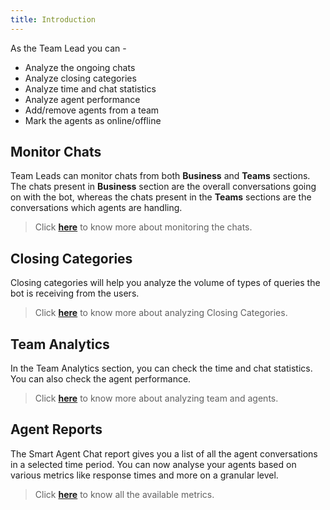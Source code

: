 ```yaml
---
title: Introduction
---
```


As the Team Lead you can -
* Analyze the ongoing chats
* Analyze closing categories
* Analyze time and chat statistics
* Analyze agent performance
* Add/remove agents from a team
* Mark the agents as online/offline

## Monitor Chats

Team Leads can monitor chats from both **Business** and **Teams** sections. The chats present in **Business** section are the overall conversations going on with the bot, whereas the chats present in the **Teams** sections are the conversations which agents are handling.

> Click [**here**](https://docs.haptik.ai/agent-chat/businesses) to know more about monitoring the chats.

## Closing Categories

Closing categories will help you analyze the volume of types of queries the bot is receiving from the users. 

> Click [**here**](https://docs.haptik.ai/agent-chat/monitor-closing-categories) to know more about analyzing Closing Categories.

## Team Analytics

In the Team Analytics section, you can check the time and chat statistics. You can also check the agent performance.

> Click [**here**](https://docs.haptik.ai/agent-chat/analytics) to know more about analyzing team and agents.

## Agent Reports

The Smart Agent Chat report gives you a list of all the agent conversations in a selected time period. You can now analyse your agents based on various metrics like response times and more on a granular level. 

> Click [**here**](https://docs.haptik.ai/agent-chat/agent-reports) to know all the available metrics.

